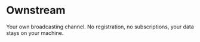 # Ownstream
Your own broadcasting channel. No registration, no subscriptions, your data stays on your machine.